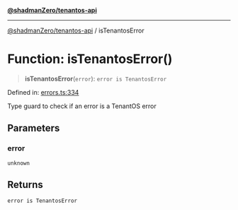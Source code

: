 [**@shadmanZero/tenantos-api**](../README.md)

***

[@shadmanZero/tenantos-api](../globals.md) / isTenantosError

# Function: isTenantosError()

> **isTenantosError**(`error`): `error is TenantosError`

Defined in: [errors.ts:334](https://github.com/shadmanZero/tenantos-api/blob/a3061c31c45f4aa1cfaa0e889df3cea522a254ad/src/errors.ts#L334)

Type guard to check if an error is a TenantOS error

## Parameters

### error

`unknown`

## Returns

`error is TenantosError`

